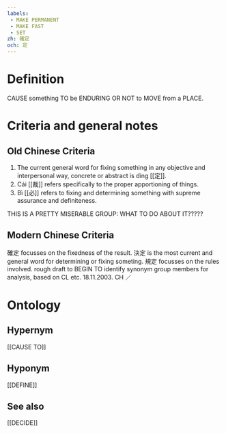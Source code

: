 ```yaml
---
labels: 
 - MAKE PERMANENT
 - MAKE FAST
 - SET
zh: 確定
och: 定
---
```


# Definition
CAUSE something TO be ENDURING OR NOT to MOVE from a PLACE.
# Criteria and general notes
## Old Chinese Criteria
1. The current general word for fixing something in any objective and interpersonal way, concrete or abstract is dìng [[定]].
2. Cái [[裁]] refers specifically to the proper apportioning of things.
3. Bì [[必]] refers to fixing and determining something with supreme assurance and definiteness.

THIS IS A PRETTY MISERABLE GROUP: WHAT TO DO ABOUT IT?????
## Modern Chinese Criteria
確定 focusses on the fixedness of the result.
決定 is the most current and general word for determining or fixing someting.
規定 focusses on the rules involved.
rough draft to BEGIN TO identify synonym group members for analysis, based on CL etc. 18.11.2003. CH ／
# Ontology

## Hypernym
[[CAUSE TO]]
## Hyponym
[[DEFINE]]
## See also
[[DECIDE]]